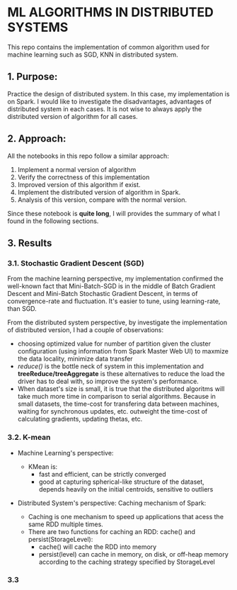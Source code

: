 # ML ALGORITHMS IN DISTRIBUTED SYSTEMS

This repo contains the implementation of common algorithm used for machine learning such as SGD, KNN in distributed system. 

## 1. Purpose:
Practice the design of distributed system. In this case, my implementation is on Spark. I would like to investigate the disadvantages, advantages of distributed system in each cases. It is not wise to always apply the distributed version of algorithm for all cases. 

## 2. Approach:
All the notebooks in this repo follow a similar approach:

1. Implement a normal version of algorithm
2. Verify the correctness of this implementation
3. Improved version of this algorithm if exist.
4. Implement the distributed version of algorithm in Spark.
5. Analysis of this version, compare with the normal version.


Since these notebook is **quite long**, I will provides the summary of what I found in the following sections. 

## 3. Results
### 3.1. Stochastic Gradient Descent (SGD)
From the machine learning perspective, my implementation confirmed the well-known fact that Mini-Batch-SGD is in the middle of Batch Gradient Descent and Mini-Batch Stochastic Gradient Descent, in terms of convergence-rate and fluctuation. It's easier to tune, using learning-rate, than SGD.

From the distributed system perspective, by investigate the implementation of distributed version, I had a couple of observations:
-  choosing optimized value for number of partition given the cluster configuration (using information from Spark Master Web UI) to maxmize the data locality, minimize data transfer
-  *reduce()* is the bottle neck of system in this implementation and **treeReduce/treeAggregate** is these alternatives to reduce the load the driver has to deal with, so improve the system's performance.
-  When dataset's size is small, it is true that the distributed algoritms will take much more time in comparison to serial algorithms. Because in small datasets, the time-cost for transfering data between machines, waiting for synchronous updates, etc. outweight the time-cost of calculating gradients, updating thetas, etc.

### 3.2. K-mean
* Machine Learning's perspective:
	- KMean is:
		+ fast and efficient, can be strictly converged
		+ good at capturing spherical-like structure of the dataset, depends heavily on the initial centroids, sensitive to outliers

* Distributed System's perspective:
	Caching mechanism of Spark:
	- Caching is one mechanism to speed up applications that acess the same RDD multiple times.
	- There are two functions for caching an RDD: cache() and persist(StorageLevel):
		+ cache() will cache the RDD into memory
		+ persist(level) can cache in memory, on disk, or off-heap memory according to the caching strategy specified by StorageLevel


### 3.3 

